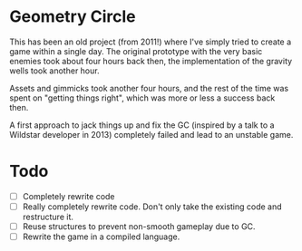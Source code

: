 # Geometry Circle

This has been an old project (from 2011!) where I've simply tried to create a game within a single day. The original prototype with the very basic enemies took about four hours back then, the implementation of the gravity wells took another hour. 

Assets and gimmicks took another four hours, and the rest of the time was spent on "getting things right", which was more or less a success back then.

A first approach to jack things up and fix the GC (inspired by a talk to a Wildstar developer in 2013) completely failed and lead to an unstable game.

# Todo
- [ ] Completely rewrite code
- [ ] Really completely rewrite code. Don't only take the existing code and restructure it.
- [ ] Reuse structures to prevent non-smooth gameplay due to GC.
- [ ] Rewrite the game in a compiled language.
